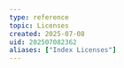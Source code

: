 ```yaml
---
type: reference
topic: Licenses
created: 2025-07-08
uid: 202507082362
aliases: ["Index Licenses"]
---
```


